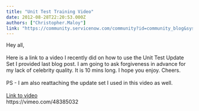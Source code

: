 ```yaml
---
title: "Unit Test Training Video"
date: 2012-08-28T22:20:53.000Z
authors: ["Christopher.Maloy"]
link: "https://community.servicenow.com/community?id=community_blog&sys_id=c76caea1dbd0dbc01dcaf3231f961909"
---
```

<p>Hey all,<br /><br />Here is a link to a video I recently did on how to use the Unit Test Update Set I provided last blog post. I am going to ask forgiveness in advance for my lack of celebrity quality. It is 10 mins long. I hope you enjoy. Cheers.<br /><br />PS - I am also reattaching the update set I used in this video as well.<br /><br /><a title="imeo.com/48385032" href="https://vimeo.com/48385032">Link to video</a><br />https://vimeo.com/48385032</p>